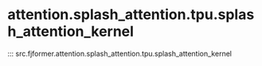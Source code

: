 # attention.splash_attention.tpu.splash_attention_kernel
::: src.fjformer.attention.splash_attention.tpu.splash_attention_kernel